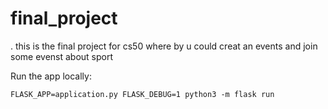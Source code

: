 # final_project
. this is the final project for cs50 where by u could creat an events and join some evenst about sport 

Run the app locally:

    FLASK_APP=application.py FLASK_DEBUG=1 python3 -m flask run
